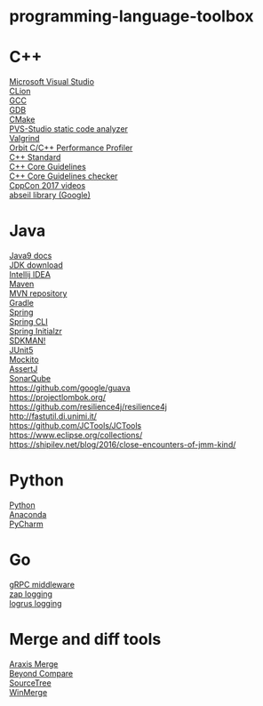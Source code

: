 # programming-language-toolbox

# C++ #
[Microsoft Visual Studio](https://www.visualstudio.com/) <br>
[CLion](https://www.jetbrains.com/clion/) <br>
[GCC](https://gcc.gnu.org/) <br>
[GDB](https://www.gnu.org/software/gdb/) <br>
[CMake](https://cmake.org/) <br>
[PVS-Studio static code analyzer](https://www.viva64.com/en/pvs-studio/) <br>
[Valgrind](http://valgrind.org/) <br>
[Orbit C/C++ Performance Profiler](https://github.com/pierricgimmig/orbitprofiler) <br>
[C++ Standard](https://isocpp.org/std/the-standard) <br>
[C++ Core Guidelines](https://isocpp.github.io/CppCoreGuidelines/CppCoreGuidelines) <br>
[C++ Core Guidelines checker](https://msdn.microsoft.com/en-us/library/mt762841.aspx) <br>
[CppCon 2017 videos](https://www.youtube.com/playlist?list=PLHTh1InhhwT6bwIpRk0ZbCA0N2p1taxd6) <br>
[abseil library (Google)](https://abseil.io/) <br>

# Java #
[Java9 docs](http://docs.oracle.com/javase/9/) <br>
[JDK download](http://www.oracle.com/technetwork/java/javase/downloads/index.html) <br>
[Intellij IDEA](https://www.jetbrains.com/idea/) <br>
[Maven](https://maven.apache.org/) <br>
[MVN repository](http://mvnrepository.com/) <br>
[Gradle](https://gradle.org/) <br>
[Spring](https://spring.io/) <br>
[Spring CLI](https://docs.spring.io/spring-boot/docs/current/reference/htmlsingle/#getting-started-installing-the-cli) <br>
[Spring Initialzr](https://start.spring.io/) <br>
[SDKMAN!](http://sdkman.io/) <br>
[JUnit5](http://junit.org/junit5/) <br>
[Mockito](http://site.mockito.org/) <br>
[AssertJ](https://joel-costigliola.github.io/assertj/index.html) <br>
[SonarQube](https://www.sonarqube.org/) <br>
https://github.com/google/guava <br>
https://projectlombok.org/ <br>
https://github.com/resilience4j/resilience4j <br>
http://fastutil.di.unimi.it/ <br>
https://github.com/JCTools/JCTools <br>
https://www.eclipse.org/collections/ <br>
https://shipilev.net/blog/2016/close-encounters-of-jmm-kind/ <br>

# Python #
[Python](https://www.python.org/) <br>
[Anaconda](https://www.anaconda.com/) <br>
[PyCharm](https://www.jetbrains.com/pycharm/) <br>

# Go #
[gRPC middleware](https://github.com/grpc-ecosystem/go-grpc-middleware) <br>
[zap logging](https://github.com/uber-go/zap) <br>
[logrus logging](https://github.com/sirupsen/logrus) <br>

# Merge and diff tools #
[Araxis Merge](https://www.araxis.com/merge/) <br>
[Beyond Compare](http://scootersoftware.com/) <br>
[SourceTree](https://www.sourcetreeapp.com/) <br>
[WinMerge](http://winmerge.org/) <br>
